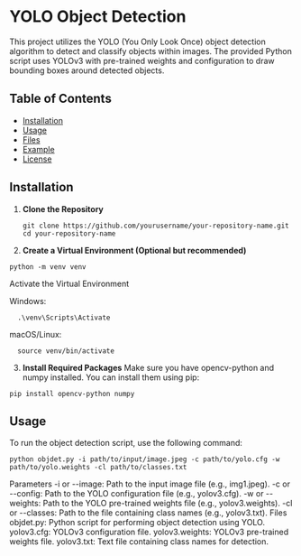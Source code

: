 # YOLO Object Detection

This project utilizes the YOLO (You Only Look Once) object detection algorithm to detect and classify objects within images. The provided Python script uses YOLOv3 with pre-trained weights and configuration to draw bounding boxes around detected objects.

## Table of Contents

- [Installation](#installation)
- [Usage](#usage)
- [Files](#files)
- [Example](#example)
- [License](#license)

## Installation

1. **Clone the Repository**

   ```
   git clone https://github.com/yourusername/your-repository-name.git
   cd your-repository-name
2. **Create a Virtual Environment (Optional but recommended)**

```
python -m venv venv
```
Activate the Virtual Environment

Windows:
```
  .\venv\Scripts\Activate
```
macOS/Linux:
```
  source venv/bin/activate
```
3. **Install Required Packages**
Make sure you have opencv-python and numpy installed. You can install them using pip:
```
pip install opencv-python numpy
```


## Usage
To run the object detection script, use the following command:
```
python objdet.py -i path/to/input/image.jpeg -c path/to/yolo.cfg -w path/to/yolo.weights -cl path/to/classes.txt
```
Parameters
-i or --image: Path to the input image file (e.g., img1.jpeg).
-c or --config: Path to the YOLO configuration file (e.g., yolov3.cfg).
-w or --weights: Path to the YOLO pre-trained weights file (e.g., yolov3.weights).
-cl or --classes: Path to the file containing class names (e.g., yolov3.txt).
Files
objdet.py: Python script for performing object detection using YOLO.
yolov3.cfg: YOLOv3 configuration file.
yolov3.weights: YOLOv3 pre-trained weights file.
yolov3.txt: Text file containing class names for detection.
```
